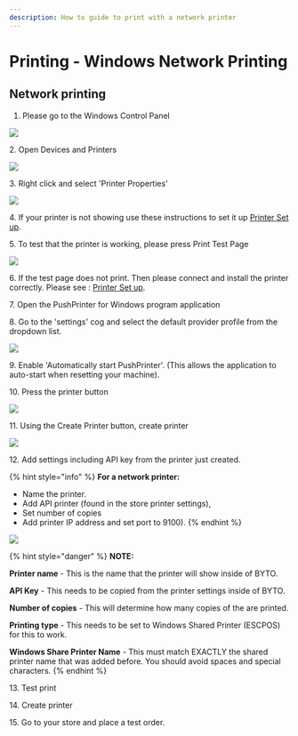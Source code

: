 ```yaml
---
description: How to guide to print with a network printer
---
```


# Printing - Windows Network Printing

## **Network printing**

1. Please go to the Windows Control Panel

![](<../../.gitbook/assets/untitled (1).png>)

2\. Open Devices and Printers

![](../../.gitbook/assets/untitled-1.png)

3\. Right click and select 'Printer Properties'

![](<../../.gitbook/assets/untitled-2 (5).png>)

4\. If your printer is not showing use these instructions to set it up [Printer Set up](printing-add-a-printer-to-windows.md).

5\. To test that the printer is working, please press Print Test Page

![](<../../.gitbook/assets/untitled-3 (1).png>)

6\. If the test page does not print. Then please connect and install the printer correctly. Please see : [Printer Set up](https://www.notion.so/cloudwaitresswiki/Printing-Add-a-printer-18689e4654fe4978b20aeb82b581d81e).

7\. Open the PushPrinter for Windows program application

8\. Go to the 'settings' cog and select the default provider profile from the dropdown list.

![](<../../.gitbook/assets/untitled-4 (2).png>)

9\. Enable 'Automatically start PushPrinter'. (This allows the application to auto-start when resetting your machine).

10\. Press the printer button

![](../../.gitbook/assets/untitled-6.png)

11\. Using the Create Printer button, create printer

![](<../../.gitbook/assets/untitled-7 (4).png>)

12\. Add settings including API key from the printer just created.

{% hint style="info" %}
**For a network printer:**&#x20;

* Name the printer.&#x20;
* Add API printer (found in the store printer settings),&#x20;
* Set number of copies&#x20;
* Add printer IP address and set port to 9100).
{% endhint %}

![](<../../.gitbook/assets/untitled-8 (3).png>)

{% hint style="danger" %}
**NOTE:**

**Printer name** - This is the name that the printer will show inside of BYTO.

**API Key** - This needs to be copied from the printer settings inside of BYTO.

**Number of copies** - This will determine how many copies of the are printed.

**Printing type** - This needs to be set to Windows Shared Printer (ESCPOS) for this to work.

**Windows Share Printer Name** - This must match EXACTLY the shared printer name that was added before. You should avoid spaces and special characters.
{% endhint %}

13\. Test print

14\. Create printer

15\. Go to your store and place a test order.

